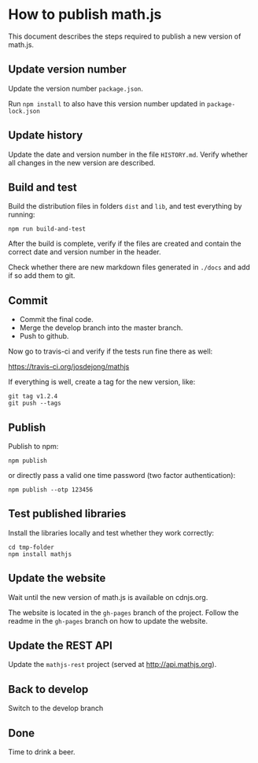 # How to publish math.js

This document describes the steps required to publish a new version of math.js.


## Update version number

Update the version number `package.json`.

Run `npm install` to also have this version number updated in `package-lock.json`


## Update history

Update the date and version number in the file `HISTORY.md`. Verify whether all
changes in the new version are described.


## Build and test

Build the distribution files in folders `dist` and `lib`, and test everything by running:

    npm run build-and-test

After the build is complete, verify if the files are created and contain the
correct date and version number in the header.

Check whether there are new markdown files generated in `./docs` and add if
so add them to git.


## Commit

- Commit the final code.
- Merge the develop branch into the master branch.
- Push to github.

Now go to travis-ci and verify if the tests run fine there as well:

  https://travis-ci.org/josdejong/mathjs

If everything is well, create a tag for the new version, like:

    git tag v1.2.4
    git push --tags


## Publish

Publish to npm:

    npm publish

or directly pass a valid one time password (two factor authentication):

    npm publish --otp 123456


## Test published libraries

Install the libraries locally and test whether they work correctly:

    cd tmp-folder
    npm install mathjs


## Update the website

Wait until the new version of math.js is available on cdnjs.org.

The website is located in the `gh-pages` branch of the project.
Follow the readme in the `gh-pages` branch on how to update the website.

## Update the REST API

Update the `mathjs-rest` project (served at http://api.mathjs.org).


## Back to develop

Switch to the develop branch


## Done

Time to drink a beer.

